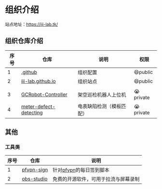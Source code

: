 # 组织介绍

站点地址：https://iii-lab.tk/

## 组织仓库介绍

| 序号 | 仓库                                                         | 说明                     | 权限          |
| ---- | ------------------------------------------------------------ | ------------------------ | ------------- |
| 1    | [.github](https://github.com/III-Lab/.github)                | 组织配置                 | :smile:public |
| 2    | [iii-lab.github.io](https://github.com/III-Lab/III-Lab.github.io) | 组织站点                 | :smile:public |
|      |                                                              |                          |               |
| 3    | [GCRobot-Controller](https://github.com/III-Lab/GCRobot-Controller) | 架空巡检机器人上位机     | :sob:private  |
| 4    | [meter-defect-detecting](https://github.com/yunke120/meter-defect-detecting.git) | 电表缺陷检测（模板匹配） | :sob:private  |



## 其他

### 工具类

| 序号 | 仓库                                                       | 说明                                                         |
| ---- | ---------------------------------------------------------- | ------------------------------------------------------------ |
| 1    | [pfvpn-sign](https://github.com/yunke120/pfvpn-sign.git)   | 针对[pfvpn](https://purefast.net/auth/register?code=OeJl)的每日签到脚本 |
| 2    | [obs-studio](https://github.com/obsproject/obs-studio.git) | 免费的开源软件，可用于拉流与屏幕录制                         |

